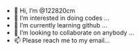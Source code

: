 - 👋 Hi, I’m @122820cm
- 👀 I’m interested in doing codes ...
- 🌱 I’m currently learning github ...
- 💞️ I’m looking to collaborate on anybody ...
- 📫 Please reach me to  my email...

<!---
122820cm/122820cm is a ✨ special ✨ repository because its `README.md` (this file) appears on your GitHub profile.
You can click the Preview link to take a look at your changes.
--->
